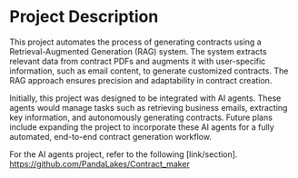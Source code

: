 # Project Description

This project automates the process of generating contracts using a Retrieval-Augmented Generation (RAG) system. The system extracts relevant data from contract PDFs and augments it with user-specific information, such as email content, to generate customized contracts. The RAG approach ensures precision and adaptability in contract creation.

Initially, this project was designed to be integrated with AI agents. These agents would manage tasks such as retrieving business emails, extracting key information, and autonomously generating contracts. Future plans include expanding the project to incorporate these AI agents for a fully automated, end-to-end contract generation workflow.

For the AI agents project, refer to the following [link/section].
https://github.com/PandaLakes/Contract_maker
